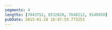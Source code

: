 ```yaml
---
segments: 4
lengths: [7943752, 8532628, 7640112, 9148830]
pubDate: 2015-01-28 18:47:53.773253
---
```

